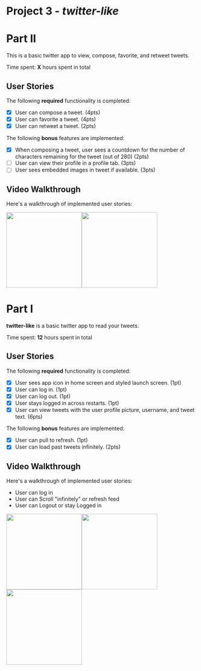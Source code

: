 # Project 3 - *twitter-like*

# Part II

This is a basic twitter app to view, compose, favorite, and retweet tweets.

Time spent: **X** hours spent in total

## User Stories

The following **required** functionality is completed:

- [X] User can compose a tweet. (4pts)
- [X] User can favorite a tweet. (4pts)
- [X] User can retweet a tweet. (2pts)

The following **bonus** features are implemented:

- [X] When composing a tweet, user sees a countdown for the number of characters remaining for the tweet (out of 280) (2pts)
- [ ] User can view their profile in a profile tab. (3pts)
- [ ] User sees embedded images in tweet if available. (3pts)

## Video Walkthrough
    
Here's a walkthrough of implemented user stories:

<img src="https://raw.githubusercontent.com/nlawliet6/iOS-CodePath/main/twitter/walkthorugh2-1.gif" width="200"><img src="https://raw.githubusercontent.com/nlawliet6/iOS-CodePath/main/twitter/walkthorugh2-2.gif" width="200">

# Part I

**twitter-like** is a basic twitter app to read your tweets.

Time spent: **12** hours spent in total

## User Stories

The following **required** functionality is completed:

- [X] User sees app icon in home screen and styled launch screen. (1pt)
- [X] User can log in. (1pt)
- [X] User can log out. (1pt)
- [X] User stays logged in across restarts. (1pt)
- [X] User can view tweets with the user profile picture, username, and tweet text. (6pts)

The following **bonus** features are implemented:

- [X] User can pull to refresh. (1pt)
- [X] User can load past tweets infinitely. (2pts)

## Video Walkthrough

Here's a walkthrough of implemented user stories:

* User can log in
* User can Scroll "infinitely" or refresh feed 
* User can Logout or stay Logged in

<img src="https://raw.githubusercontent.com/nlawliet6/iOS-CodePath/main/twitter/walkthorugh1-1.gif" width="200"><img src="https://github.com/nlawliet6/iOS-CodePath/blob/main/twitter/walkthrough1-2.gif" width="200"><img src="https://github.com/nlawliet6/iOS-CodePath/blob/main/twitter/walkthrough1-3.gif" width="200">




